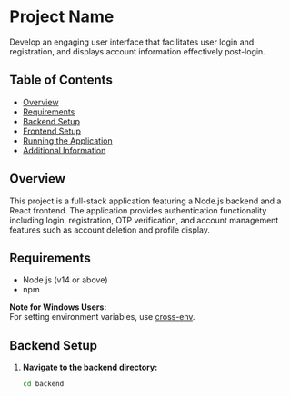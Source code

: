 # Project Name

Develop an engaging user interface that facilitates user login and registration, and displays account information effectively post-login.

## Table of Contents

- [Overview](#overview)
- [Requirements](#requirements)
- [Backend Setup](#backend-setup)
- [Frontend Setup](#frontend-setup)
- [Running the Application](#running-the-application)
- [Additional Information](#additional-information)

## Overview

This project is a full-stack application featuring a Node.js backend and a React frontend. The application provides authentication functionality including login, registration, OTP verification, and account management features such as account deletion and profile display.

## Requirements

- Node.js (v14 or above)
- npm

**Note for Windows Users:**  
For setting environment variables, use [cross-env](https://www.npmjs.com/package/cross-env).

## Backend Setup

1. **Navigate to the backend directory:**
   ```bash
   cd backend
   ```

